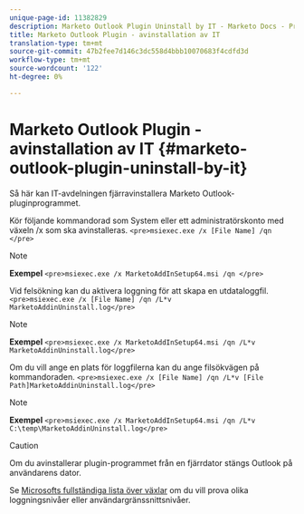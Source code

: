 ```yaml
---
unique-page-id: 11382829
description: Marketo Outlook Plugin Uninstall by IT - Marketo Docs - Produktdokumentation
title: Marketo Outlook Plugin - avinstallation av IT
translation-type: tm+mt
source-git-commit: 47b2fee7d146c3dc558d4bbb10070683f4cdfd3d
workflow-type: tm+mt
source-wordcount: '122'
ht-degree: 0%

---
```



# Marketo Outlook Plugin - avinstallation av IT {#marketo-outlook-plugin-uninstall-by-it}

Så här kan IT-avdelningen fjärravinstallera Marketo Outlook-pluginprogrammet.

Kör följande kommandorad som System eller ett administratörskonto med växeln /x som ska avinstalleras.
`<pre>msiexec.exe /x [File Name] /qn </pre>`

>[!NOTE]
>
>**Exempel**
>`<pre>msiexec.exe /x MarketoAddInSetup64.msi /qn </pre>`

Vid felsökning kan du aktivera loggning för att skapa en utdataloggfil.  `<pre>msiexec.exe /x [File Name] /qn /L*v MarketoAddinUninstall.log</pre>`

>[!NOTE]
>
>**Exempel**
>`<pre>msiexec.exe /x MarketoAddInSetup64.msi /qn /L*v MarketoAddinUninstall.log</pre>`

Om du vill ange en plats för loggfilerna kan du ange filsökvägen på kommandoraden.  `<pre>msiexec.exe /x [File Name] /qn /L*v [File Path]MarketoAddinUninstall.log</pre>`

>[!NOTE]
>
>**Exempel**
>`<pre>msiexec.exe /x MarketoAddInSetup64.msi /qn /L*v C:\temp\MarketoAddinUninstall.log</pre>`

>[!CAUTION]
>
>Om du avinstallerar plugin-programmet från en fjärrdator stängs Outlook på användarens dator.

Se [Microsofts fullständiga lista över växlar](https://support.microsoft.com/en-us/kb/227091) om du vill prova olika loggningsnivåer eller användargränssnittsnivåer.